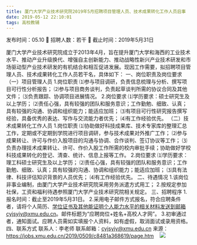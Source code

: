 ```yaml
---
title: 厦门大学产业技术研究院2019年5月招聘项目管理人员、技术成果转化工作人员启事
date: 2019-05-12 22:10:01
tags: 高校教辅
---
```

发布时间：05.10   🌟   招聘人数：若干   🌈   截止时间：2019年5月31日
<!-- more -->
厦门大学产业技术研究院成立于2013年4月，旨在提升厦门大学和海西的工业技术水平、推动产业升级换代、增强自主创新能力、推动战略性新兴产业技术研发和市场驱动型产业技术研发的有机结合和相互促进发展。现因工作需要，拟招聘项目管理人员、技术成果转化工作人员若干名，具体如下：
一、岗位职责及岗位要求
（一）项目管理人员
1.岗位职责
⑴参与项目调研，负责信息梳理与分析、撰写项目可行性分析报告；
⑵参与项目商务谈判，负责起草谈判所需的协议合同及其他文件；
⑶负责跟踪、协调项目进展情况。
2.岗位要求
⑴学历要求：硕士研究生及以上学历；
⑵责任心强，具有较强的团队和服务意识；工作勤勉、细致、认真；具有较强的沟通、协调和组织能力；能适应加班；
⑶有项目可行性研究报告撰写经验，具备优秀的表达、写作与交流能力者优先；
⑷有工作经验优先。
（二）技术成果转化工作人员
1.岗位职责
⑴协助做好科技成果库、技术专家库的整理汇总工作，定期或不定期到学院进行项目调研，参与技术成果对外推广工作；
⑵参与成果转让、许可与作价入股项目的沟通与协调、合作谈判、签订协议等工作；
⑶负责办理技术成果转让、许可、作价入股工作所需的校内审批手续；协助做好学校科技成果转化的登记、清查、统计、信息上报等工作。
2.岗位要求
⑴学历要求：理工科硕士研究生及以上学历；
⑵责任心强，具有较强的团队和服务意识；工作勤勉、细致、认真；具有较强的沟通、协调和组织能力；能适应加班；
⑶具有法律、科技评估知识背景的人员优先；
⑷有工作经验优先。
二、待遇情况
1.该岗位非事业编制，由厦门大学产业技术研究院采用劳务派遣方式用工；
2.按规定参加社保，工资和福利待遇参照厦门大学产业技术研究院相关规定。
三、招聘程序
1.报名时间：截止至2019年5月31日。
2.采用电子邮件方式报名，符合应聘条件者，请将个人简历、学位证书及其他能证明个人能力水平的相关材料发送到邮箱cyjsyjy@xmu.edu.cn。邮件标题为“应聘岗位+姓名+高校人才网”。
3.初审通过者，通知面试。应聘人员需如实填报个人资料，如有虚假，取消面试或录用资格。
四、联系方式
联系人：李老师
联系邮箱：cyjsyjy@xmu.edu.cn
来源：
https://jobs.xmu.edu.cn/2019/0509/c8481a368619/page.htm
 
 ![](https://cdn.weiweiblog.cn/20181015134814.png)